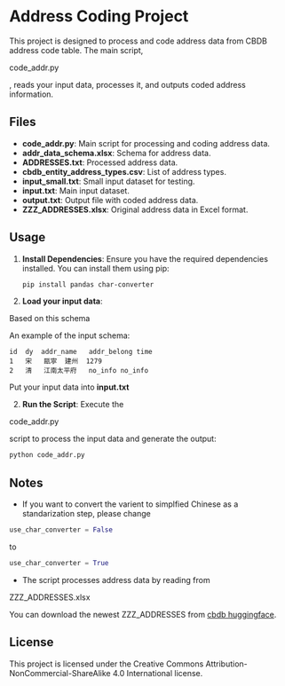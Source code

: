 # Address Coding Project

This project is designed to process and code address data from CBDB address code table. The main script, 

code_addr.py

, reads your input data, processes it, and outputs coded address information.

## Files

- **code_addr.py**: Main script for processing and coding address data.
- **addr_data_schema.xlsx**: Schema for address data.
- **ADDRESSES.txt**: Processed address data.
- **cbdb_entity_address_types.csv**: List of address types.
- **input_small.txt**: Small input dataset for testing.
- **input.txt**: Main input dataset.
- **output.txt**: Output file with coded address data.
- **ZZZ_ADDRESSES.xlsx**: Original address data in Excel format.

## Usage

1. **Install Dependencies**:
   Ensure you have the required dependencies installed. You can install them using pip:
   ```sh
   pip install pandas char-converter
   ```

2. **Load your input data**:

Based on this schema

An example of the input schema:
```
id	dy	addr_name	addr_belong	time
1	宋	甌寧	建州	1279
2	清	江南太平府	no_info	no_info
```

Put your input data into **input.txt**

2. **Run the Script**:
   Execute the 

code_addr.py

 script to process the input data and generate the output:
   ```sh
   python code_addr.py
   ```

## Notes

- If you want to convert the varient to simplfied Chinese as a standarization step, please change

```python
use_char_converter = False
```

to 

```python
use_char_converter = True
```

- The script processes address data by reading from 

ZZZ_ADDRESSES.xlsx

You can download the newest ZZZ_ADDRESSES from [cbdb huggingface](https://huggingface.co/datasets/cbdb/cbdb-sqlite/blob/main/latest_ZZZ_tables.7z).

## License

This project is licensed under the Creative Commons Attribution-NonCommercial-ShareAlike 4.0 International license.